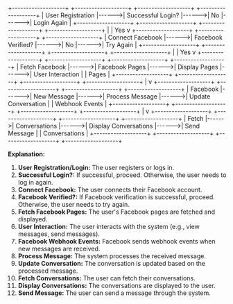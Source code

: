 +-------------------+          +-------------------+          +-------------------+          +-------------------+
| User Registration |------>| Successful Login? |------>| No                  |------>| Login Again         |
+-------------------+          +-------------------+          +-------------------+          +-------------------+
                                  |
                                  | Yes
                                  v
+-------------------+          +-------------------+          +-------------------+
| Connect Facebook |------>| Facebook Verified? |------>| No                  |------>| Try Again          |
+-------------------+          +-------------------+          +-------------------+          +-------------------+
                                  |
                                  | Yes
                                  v
+-------------------+          +-------------------+          +-------------------+          +-------------------+
| Fetch Facebook    |------>| Facebook Pages    |------>| Display Pages        |------>| User Interaction   |
| Pages             |          +-------------------+          +-------------------+          +-------------------+
+-------------------+                                                  |
                                                                          v
+-------------------+          +-------------------+          +-------------------+          +-------------------+
| Facebook         |------>| New Message        |------>| Process Message      |------>| Update Conversation |
| Webhook Events   |          +-------------------+          +-------------------+          +-------------------+
+-------------------+                                                  |
                                                                          v
+-------------------+          +-------------------+          +-------------------+          +-------------------+
| Fetch            |------>| Conversations      |------>| Display Conversations |------>| Send Message        |
| Conversations    |          +-------------------+          +-------------------+          +-------------------+
+-------------------+

**Explanation:**

1. **User Registration/Login:** The user registers or logs in.
2. **Successful Login?:** If successful, proceed. Otherwise, the user needs to log in again.
3. **Connect Facebook:** The user connects their Facebook account.
4. **Facebook Verified?:** If Facebook verification is successful, proceed. Otherwise, the user needs to try again.
5. **Fetch Facebook Pages:** The user's Facebook pages are fetched and displayed.
6. **User Interaction:** The user interacts with the system (e.g., view messages, send messages).
7. **Facebook Webhook Events:** Facebook sends webhook events when new messages are received.
8. **Process Message:** The system processes the received message.
9. **Update Conversation:** The conversation is updated based on the processed message.
10. **Fetch Conversations:** The user can fetch their conversations.
11. **Display Conversations:** The conversations are displayed to the user.
12. **Send Message:** The user can send a message through the system.
